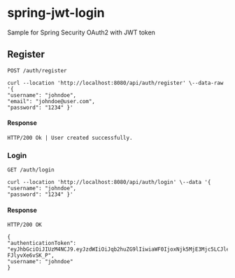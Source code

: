 
# spring-jwt-login

Sample for Spring Security OAuth2 with JWT token

## Register

`POST /auth/register`

    curl --location 'http://localhost:8080/api/auth/register' \--data-raw '{
    "username": "johndoe",
    "email": "johndoe@user.com",
    "password": "1234" }'

#### Response

    HTTP/200 Ok | User created successfully. 

### Login

`GET /auth/login`

    curl --location 'http://localhost:8080/api/auth/login' \--data '{
    "username": "johndoe",
    "password": "1234" }'

#### Response

    HTTP/200 OK 

    {
    "authenticationToken": "eyJhbGciOiJIUzM4NCJ9.eyJzdWIiOiJqb2huZG9lIiwiaWF0IjoxNjk5MjE3Mjc5LCJleHAiOjE2OTkyNTMyNzl9.uwBqRW5ke5XnzqlUiBTY5ieUW6ifHBvYJVtnwEa_x3MKVHFO6o-FJlyvXe6vSK_P",
    "username": "johndoe" 
    }
